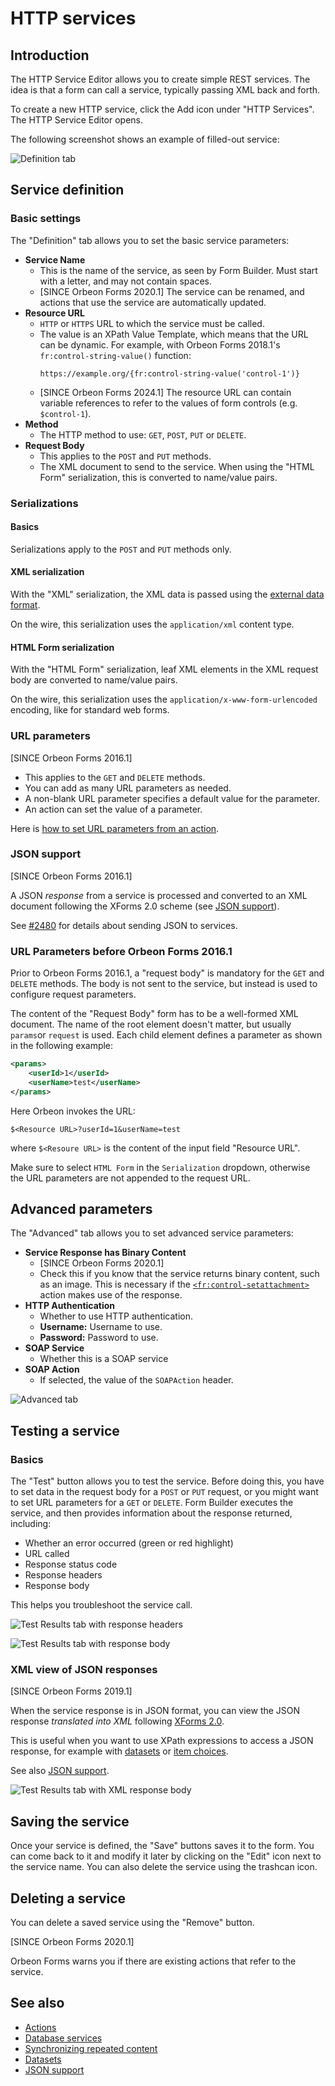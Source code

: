 # HTTP services

## Introduction

The HTTP Service Editor allows you to create simple REST services. The idea is that a form can call a service, typically passing XML back and forth.

To create a new HTTP service, click the Add icon under "HTTP Services". The HTTP Service Editor opens.

The following screenshot shows an example of filled-out service:

![Definition tab](images/service-definition.png)

## Service definition

### Basic settings

The "Definition" tab allows you to set the basic service parameters:

- **Service Name**
    - This is the name of the service, as seen by Form Builder. Must start with a letter, and may not contain spaces.
    - [SINCE Orbeon Forms 2020.1] The service can be renamed, and actions that use the service are automatically updated.
- **Resource URL**
    - `HTTP` or `HTTPS` URL to which the service must be called.
    - The value is an XPath Value Template, which means that the URL can be dynamic. For example, with Orbeon Forms 2018.1's `fr:control-string-value()` function:
      ```xpath
      https://example.org/{fr:control-string-value('control-1')}
      ```
  - [SINCE Orbeon Forms 2024.1] The resource URL can contain variable references to refer to the values of form controls (e.g. `$control-1`).
- **Method**
    - The HTTP method to use: `GET`, `POST`, `PUT` or `DELETE`.
- **Request Body**
    - This applies to the `POST` and `PUT` methods.
    - The XML document to send to the service. When using the "HTML Form" serialization, this is converted to name/value pairs.

### Serializations

#### Basics

Serializations apply to the `POST` and `PUT` methods only.

#### XML serialization
    
With the "XML" serialization, the XML data is passed using the [external data format](/form-runner/data-format/form-data.md).

On the wire, this serialization uses the `application/xml` content type.

#### HTML Form serialization

With the "HTML Form" serialization, leaf XML elements in the XML request body are converted to name/value pairs.

On the wire, this serialization uses the `application/x-www-form-urlencoded` encoding, like for standard web forms.

### URL parameters

\[SINCE Orbeon Forms 2016.1\]

- This applies to the `GET` and `DELETE` methods.
- You can add as many URL parameters as needed.
- A non-blank URL parameter specifies a default value for the parameter.
- An action can set the value of a parameter.

Here is [how to set URL parameters from an action](actions.md#passing-url-parameters-to-get-and-delete-methods).

### JSON support

\[SINCE Orbeon Forms 2016.1\]

A JSON *response* from a service is processed and converted to an XML document following the XForms 2.0 scheme (see [JSON support](../xforms/submission-json.md)).

See [#2480](https://github.com/orbeon/orbeon-forms/issues/2480) for details about sending JSON to services.

### URL Parameters before Orbeon Forms 2016.1

Prior to Orbeon Forms 2016.1, a "request body" is mandatory for the `GET` and `DELETE` methods. The body is not sent to the service, but instead is used to configure request parameters.

The content of the "Request Body" form has to be a well-formed XML document. The name of the root element doesn't matter, but usually `params`or `request` is used. Each child element defines a parameter as shown in the following example:

```xml
<params>
    <userId>1</userId>
    <userName>test</userName>
</params>
```
Here Orbeon invokes the URL:
```
$<Resource URL>?userId=1&userName=test
```
where `$<Resoure URL>` is the content of the input field "Resource URL".

Make sure to select `HTML Form` in the `Serialization` dropdown, otherwise the URL parameters are not appended to the request URL.

## Advanced parameters

The "Advanced" tab allows you to set advanced service parameters:

- **Service Response has Binary Content**
    - [SINCE Orbeon Forms 2020.1]
    - Check this if you know that the service returns binary content, such as an image. This is necessary if the [`<fr:control-setattachment>`](/form-builder/actions-syntax.md#setting-the-value-of-an-attachment-control) action makes use of the response.
- **HTTP Authentication**
    - Whether to use HTTP authentication.
    - **Username:** Username to use.
    - **Password:** Password to use.
- **SOAP Service**
    - Whether this is a SOAP service
- **SOAP Action**
    - If selected, the value of the `SOAPAction` header.

![Advanced tab](images/service-definition-advanced.png)

## Testing a service

### Basics

The "Test" button allows you to test the service. Before doing this, you have to set data in the request body for a `POST` or `PUT` request, or you might want to set URL parameters for a `GET` or `DELETE`. Form Builder executes the service, and then provides information about the response returned, including:

- Whether an error occurred (green or red highlight)
- URL called
- Response status code
- Response headers
- Response body

This helps you troubleshoot the service call.

![Test Results tab with response headers](images/service-definition-test.png)

![Test Results tab with response body](images/service-definition-test-original-response-body.png)

### XML view of JSON responses

[SINCE Orbeon Forms 2019.1]

When the service response is in JSON format, you can view the JSON response *translated into XML* following [XForms 2.0](https://www.w3.org/community/xformsusers/wiki/XForms_2.0#External_JSON_values).

This is useful when you want to use XPath expressions to access a JSON response, for example with [datasets](/form-runner/feature/datasets.md) or [item choices](actions.md#setting-the-choices-of-a-selection-control).

See also [JSON support](/xforms/submission-json.md).

![Test Results tab with XML response body](images/service-definition-test-xml-response-body.png) 

## Saving the service

Once your service is defined, the "Save" buttons saves it to the form. You can come back to it and modify it later by clicking on the "Edit" icon next to the service name. You can also delete the service using the trashcan icon.

## Deleting a service

You can delete a saved service using the "Remove" button.

[SINCE Orbeon Forms 2020.1]

Orbeon Forms warns you if there are existing actions that refer to the service. 

## See also

- [Actions](actions.md)
- [Database services](database-services.md)
- [Synchronizing repeated content](synchronize-repeated-content.md)
- [Datasets](/form-runner/feature/datasets.md)
- [JSON support](/xforms/submission-json.md)